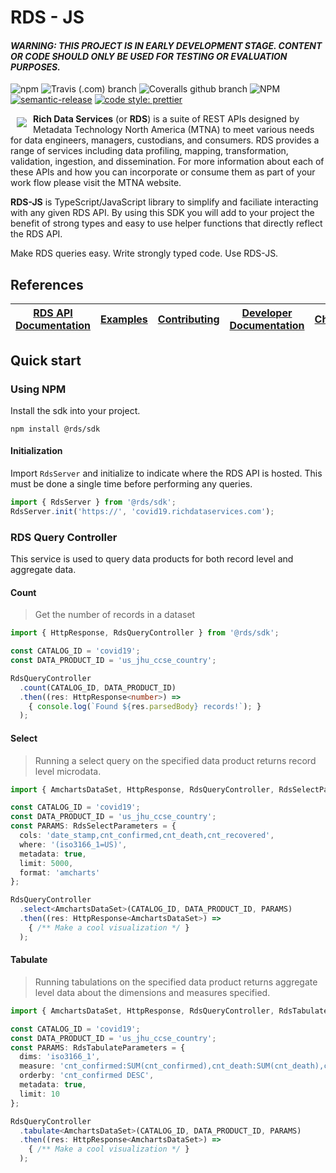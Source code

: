 # RDS - JS
#### _WARNING: THIS PROJECT IS IN EARLY DEVELOPMENT STAGE. CONTENT OR CODE SHOULD ONLY BE USED FOR TESTING OR EVALUATION PURPOSES._

![npm](https://img.shields.io/npm/v/@rds/sdk?style=for-the-badge)
![Travis (.com) branch](https://img.shields.io/travis/com/mtna/rds-js?style=for-the-badge)
![Coveralls github branch](https://img.shields.io/coveralls/github/mtna/rds-js?style=for-the-badge)
![NPM](https://img.shields.io/npm/l/@rds/sdk?style=for-the-badge)
[![semantic-release](https://img.shields.io/badge/%20%20%F0%9F%93%A6%F0%9F%9A%80-semantic--release-e10079.svg?style=for-the-badge)](https://github.com/semantic-release/semantic-release)
[![code style: prettier](https://img.shields.io/badge/code_style-prettier-ff69b4.svg?style=for-the-badge)](https://github.com/prettier/prettier)

<a href="https://www2.richdataservices.com"><img src="https://www2.richdataservices.com/assets/logo.svg" align="left" target="_blank" hspace="10" vspace="6" style="max-width: 200px"></a>

**Rich Data Services** (or **RDS**) is a suite of REST APIs designed by Metadata Technology North America (MTNA) to meet various needs for data engineers, managers, custodians, and consumers. RDS provides a range of services including data profiling, mapping, transformation, validation, ingestion, and dissemination. For more information about each of these APIs and how you can incorporate or consume them as part of your work flow please visit the MTNA website.

**RDS-JS** is TypeScript/JavaScript library to simplify and faciliate interacting with any given RDS API. By using this SDK you will add to your project the benefit of strong types and easy to use helper functions that directly reflect the RDS API.

Make RDS queries easy. Write strongly typed code. Use RDS-JS.

## References
[RDS API Documentation](https://covid19.richdataservices.com/rds/swagger/) | [Examples](https://github.com/mtna/rds-js-examples) | [Contributing](CONTRIBUTING.md) | [Developer Documentation](DEVELOPER.md) | [Changelog](./CHANGELOG.md)
|---|---|---|---|---|

## Quick start

### Using NPM

Install the sdk into your project.

```
npm install @rds/sdk
```

#### Initialization

Import `RdsServer` and initialize to indicate where the RDS API is hosted. This must be done a single time before performing any queries.

```typescript
import { RdsServer } from '@rds/sdk';
RdsServer.init('https://', 'covid19.richdataservices.com');
```

### RDS Query Controller

This service is used to query data products for both record level and aggregate data.

#### Count

> Get the number of records in a dataset

```typescript
import { HttpResponse, RdsQueryController } from '@rds/sdk';

const CATALOG_ID = 'covid19';
const DATA_PRODUCT_ID = 'us_jhu_ccse_country';

RdsQueryController
  .count(CATALOG_ID, DATA_PRODUCT_ID)
  .then((res: HttpResponse<number>) =>
    { console.log(`Found ${res.parsedBody} records!`); }
  );
```

#### Select

> Running a select query on the specified data product returns record level microdata.

```typescript
import { AmchartsDataSet, HttpResponse, RdsQueryController, RdsSelectParameters } from '@rds/sdk';

const CATALOG_ID = 'covid19';
const DATA_PRODUCT_ID = 'us_jhu_ccse_country';
const PARAMS: RdsSelectParameters = {
  cols: 'date_stamp,cnt_confirmed,cnt_death,cnt_recovered',
  where: '(iso3166_1=US)',
  metadata: true,
  limit: 5000,
  format: 'amcharts'
};

RdsQueryController
  .select<AmchartsDataSet>(CATALOG_ID, DATA_PRODUCT_ID, PARAMS)
  .then((res: HttpResponse<AmchartsDataSet>) =>
    { /** Make a cool visualization */ }
  );
```

#### Tabulate

> Running tabulations on the specified data product returns aggregate level data about the dimensions and measures specified.

```typescript
import { AmchartsDataSet, HttpResponse, RdsQueryController, RdsTabulateParameters } from '@rds/sdk';

const CATALOG_ID = 'covid19';
const DATA_PRODUCT_ID = 'us_jhu_ccse_country';
const PARAMS: RdsTabulateParameters = {
  dims: 'iso3166_1',
  measure: 'cnt_confirmed:SUM(cnt_confirmed),cnt_death:SUM(cnt_death),cnt_recovered:SUM(cnt_recovered)',
  orderby: 'cnt_confirmed DESC',
  metadata: true,
  limit: 10
};

RdsQueryController
  .tabulate<AmchartsDataSet>(CATALOG_ID, DATA_PRODUCT_ID, PARAMS)
  .then((res: HttpResponse<AmchartsDataSet>) =>
    { /** Make a cool visualization */ }
  );
```
